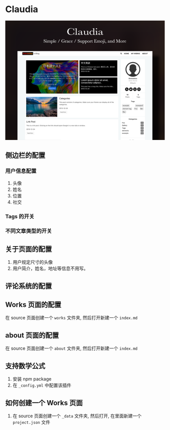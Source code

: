 # Claudia
![cover](./screenshot/claudia-cover.png)
## 侧边栏的配置

### 用户信息配置

1. 头像
2. 姓名
3. 位置
4. 社交

### Tags 的开关

### 不同文章类型的开关

## 关于页面的配置

1. 用户规定尺寸的头像
2. 用户简介，姓名，地址等信息不用写。

## 评论系统的配置

## Works 页面的配置
在 source 页面创建一个 `works` 文件夹, 然后打开新建一个 `index.md`

## about 页面的配置
在 source 页面创建一个 `about` 文件夹, 然后打开新建一个 `index.md`

## 支持数学公式

1. 安装 npm package
2. 在 `_config.yml` 中配置该插件


## 如何创建一个 Works 页面

1. 在 source 页面创建一个 `_data` 文件夹, 然后打开, 在里面新建一个 `project.json` 文件
